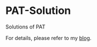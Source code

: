 # PAT-Solution
Solutions of PAT

For details, please refer to my [blog](http://blog.fourmiao.com "fourmiao").